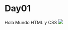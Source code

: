 # Day01
Hola Mundo HTML y CSS
<img src="https://media.discordapp.net/attachments/1163144446179803298/1178571720416833627/Imagen_de_WhatsApp_2023-11-26_a_las_20.21.30_3133c211.jpg?ex=6576a172&is=65642c72&hm=ee6aa9822c732599c765cefaafb48ad2c037c7c0aca4bc83fa9f5e2898d3b4a8&=&format=webp&width=831&height=467">

